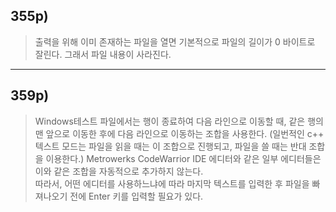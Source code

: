 ## 355p)
> 출력을 위해 이미 존재하는 파일을 열면 기본적으로 파일의 길이가 0 바이트로 잘린다. 그래서 파일 내용이 사라진다.
___
## 359p)
> Windows테스트 파일에서는 행이 종료하여 다음 라인으로 이동할 때, 같은 행의 맨 앞으로 이동한 후에 다음 라인으로 이동하는 조합을 사용한다. (일번적인 c++ 텍스트 모드는 파일을 읽을 때는 이 조합으로 진행되고, 파일을 쓸 때는 반대 조합을 이용한다.) Metrowerks CodeWarrior IDE 에디터와 같은 일부 에디터들은 이와 같은 조합을 자동적으로 추가하지 않는다.  
> 따라서, 어떤 에디터를 사용하느냐에 따라 마지막 텍스트를 입력한 후 파일을 빠져나오기 전에 Enter 키를 입력할 필요가 있다.